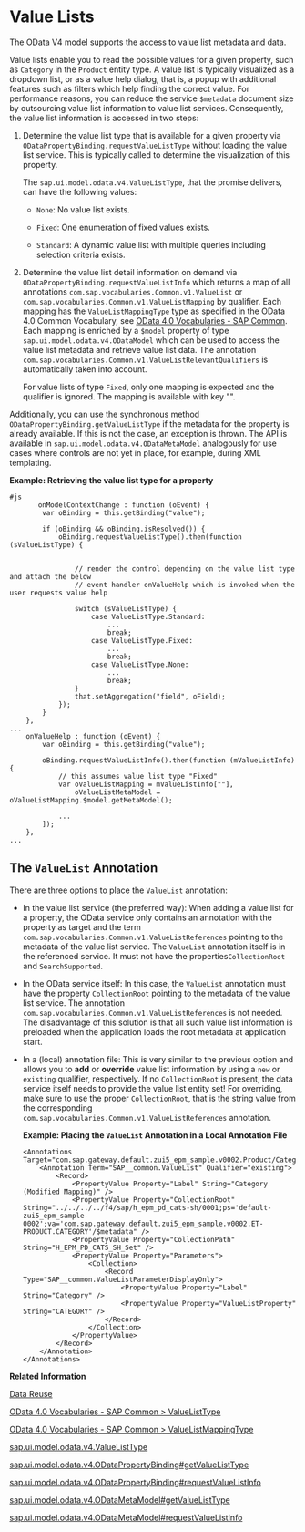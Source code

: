 <!-- loioab267a6b958e46a28f3437154b2a1b2f -->

# Value Lists

The OData V4 model supports the access to value list metadata and data.

Value lists enable you to read the possible values for a given property, such as `Category` in the `Product` entity type. A value list is typically visualized as a dropdown list, or as a value help dialog, that is, a popup with additional features such as filters which help finding the correct value. For performance reasons, you can reduce the service `$metadata` document size by outsourcing value list information to value list services. Consequently, the value list information is accessed in two steps:

1.  Determine the value list type that is available for a given property via `ODataPropertyBinding.requestValueListType` without loading the value list service. This is typically called to determine the visualization of this property.

    The `sap.ui.model.odata.v4.ValueListType`, that the promise delivers, can have the following values:

    -   `None`: No value list exists.

    -   `Fixed`: One enumeration of fixed values exists.

    -   `Standard`: A dynamic value list with multiple queries including selection criteria exists.


2.  Determine the value list detail information on demand via `ODataPropertyBinding.requestValueListInfo` which returns a map of all annotations `com.sap.vocabularies.Common.v1.ValueList` or `com.sap.vocabularies.Common.v1.ValueListMapping` by qualifier. Each mapping has the `ValueListMappingType` type as specified in the OData 4.0 Common Vocabulary, see [OData 4.0 Vocabularies - SAP Common](https://github.com/SAP/odata-vocabularies/blob/main/vocabularies/Common.md#ValueListMappingType). Each mapping is enriched by a `$model` property of type `sap.ui.model.odata.v4.ODataModel` which can be used to access the value list metadata and retrieve value list data. The annotation `com.sap.vocabularies.Common.v1.ValueListRelevantQualifiers` is automatically taken into account.

    For value lists of type `Fixed`, only one mapping is expected and the qualifier is ignored. The mapping is available with key "".


Additionally, you can use the synchronous method `ODataPropertyBinding.getValueListType` if the metadata for the property is already available. If this is not the case, an exception is thrown. The API is available in `sap.ui.model.odata.v4.ODataMetaModel` analogously for use cases where controls are not yet in place, for example, during XML templating.

**Example: Retrieving the value list type for a property**

```
#js   
       onModelContextChange : function (oEvent) {
        var oBinding = this.getBinding("value");
 
        if (oBinding && oBinding.isResolved()) {
            oBinding.requestValueListType().then(function (sValueListType) {
 
 
                // render the control depending on the value list type and attach the below
                // event handler onValueHelp which is invoked when the user requests value help
 
                switch (sValueListType) {
                    case ValueListType.Standard:
                        ...
                        break;
                    case ValueListType.Fixed:
                        ...
                        break;
                    case ValueListType.None:
                        ...
                        break;
                }
                that.setAggregation("field", oField);
            });
        }
    },
...
    onValueHelp : function (oEvent) {
        var oBinding = this.getBinding("value");
 
        oBinding.requestValueListInfo().then(function (mValueListInfo) {
            // this assumes value list type "Fixed"
            var oValueListMapping = mValueListInfo[""],
                oValueListMetaModel = oValueListMapping.$model.getMetaModel();
  
            ...
        ]);
    },
...
```



<a name="loioab267a6b958e46a28f3437154b2a1b2f__section_azb_gwg_jfb"/>

## The `ValueList` Annotation

There are three options to place the `ValueList` annotation:

-   In the value list service \(the preferred way\): When adding a value list for a property, the OData service only contains an annotation with the property as target and the term `com.sap.vocabularies.Common.v1.ValueListReferences` pointing to the metadata of the value list service. The `ValueList` annotation itself is in the referenced service. It must not have the properties`CollectionRoot` and `SearchSupported`.

-   In the OData service itself: In this case, the `ValueList` annotation must have the property `CollectionRoot` pointing to the metadata of the value list service. The annotation `com.sap.vocabularies.Common.v1.ValueListReferences` is not needed. The disadvantage of this solution is that all such value list information is preloaded when the application loads the root metadata at application start.

-   In a \(local\) annotation file: This is very similar to the previous option and allows you to **add** or **override** value list information by using a `new` or `existing` qualifier, respectively. If no `CollectionRoot` is present, the data service itself needs to provide the value list entity set! For overriding, make sure to use the proper `CollectionRoot`, that is the string value from the corresponding `com.sap.vocabularies.Common.v1.ValueListReferences` annotation.

    **Example: Placing the `ValueList` Annotation in a Local Annotation File**

    ```
    <Annotations Target="com.sap.gateway.default.zui5_epm_sample.v0002.Product/Category">
        <Annotation Term="SAP__common.ValueList" Qualifier="existing">
            <Record>
                <PropertyValue Property="Label" String="Category (Modified Mapping)" />
                <PropertyValue Property="CollectionRoot" String="../../../../f4/sap/h_epm_pd_cats-sh/0001;ps='default-zui5_epm_sample-0002';va='com.sap.gateway.default.zui5_epm_sample.v0002.ET-PRODUCT.CATEGORY'/$metadata" />
                <PropertyValue Property="CollectionPath" String="H_EPM_PD_CATS_SH_Set" />
                <PropertyValue Property="Parameters">
                    <Collection>
                        <Record Type="SAP__common.ValueListParameterDisplayOnly">
                            <PropertyValue Property="Label" String="Category" />
                            <PropertyValue Property="ValueListProperty" String="CATEGORY" />
                        </Record>
                    </Collection>
                </PropertyValue>
            </Record>
        </Annotation>
    </Annotations>
    ```


**Related Information**  


[Data Reuse](data-reuse-648e360.md "The OData V4 model keeps data with respect to bindings, which allows different views on the same data, but also means that data is not automatically shared between bindings. There are mechanisms for sharing data to avoid redundant requests and to keep the same data in different controls in sync.")

[OData 4.0 Vocabularies - SAP Common \> ValueListType](https://github.com/SAP/odata-vocabularies/blob/main/vocabularies/Common.md#ValueListType)

[OData 4.0 Vocabularies - SAP Common \> ValueListMappingType](https://github.com/SAP/odata-vocabularies/blob/main/vocabularies/Common.md#ValueListMappingType)

[sap.ui.model.odata.v4.ValueListType](https://ui5.sap.com/#/api/sap.ui.model.odata.v4.ValueListType)

[sap.ui.model.odata.v4.ODataPropertyBinding\#getValueListType](https://ui5.sap.com/#/api/sap.ui.model.odata.v4.ODataPropertyBinding/methods/getValueListType)

[sap.ui.model.odata.v4.ODataPropertyBinding\#requestValueListInfo](https://ui5.sap.com/#/api/sap.ui.model.odata.v4.ODataPropertyBinding/methods/requestValueListInfo)

[sap.ui.model.odata.v4.ODataMetaModel\#getValueListType](https://ui5.sap.com/#/api/sap.ui.model.odata.v4.ODataMetaModel/methods/getValueListType)

[sap.ui.model.odata.v4.ODataMetaModel\#requestValueListInfo](https://ui5.sap.com/#/api/sap.ui.model.odata.v4.ODataMetaModel/methods/requestValueListInfo)

